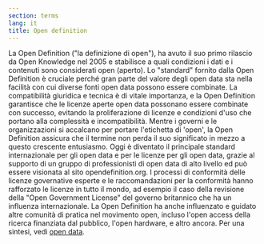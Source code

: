 ```yaml
---
section: terms
lang: it
title: Open definition
---
```


La Open Definition ("la definizione di open"), ha avuto il suo primo rilascio da Open Knowledge nel 2005 e stabilisce a quali condizioni i dati e i contenuti sono considerati open (aperto). Lo "standard" fornito dalla Open Definition è cruciale perché gran parte del valore degli open data sta nella facilità con cui diverse fonti open data possono essere combinate. La compatibilità giuridica e tecnica è di vitale importanza, e la Open Definition garantisce che le licenze aperte open data possonano essere combinate con successo, evitando la proliferazione di licenze e condizioni d'uso che portano alla complessità e incompatibilità. Mentre i governi e le organizzazioni si accalcano per portare l'etichetta di 'open', la Open Definition assicura che il termine non perda il suo significato in mezzo a questo crescente entusiasmo. Oggi è diventato il principale standard internazionale per gli open data e per le licenze per gli open data, grazie al supporto di un gruppo di professionisti di open data di alto livello ed può essere visionata al sito opendefinition.org. I processi di conformità delle licenze governative esperte e le raccomandazioni per la conformità hanno rafforzato le licenze in tutto il mondo, ad esempio il caso della revisione della "Open Government License" del governo britannico che ha un influenza internazionale. La Open Definition ha anche influenzato e guidato altre comunità di pratica nel movimento open, incluso l'open access della ricerca finanziata dal pubblico, l'open hardware, e altro ancora. Per una sintesi, vedi [open data](../open-data/).
